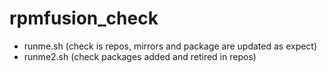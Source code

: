 # rpmfusion_check

- runme.sh (check is repos, mirrors and package are updated as expect)
- runme2.sh (check packages added and retired in repos)

